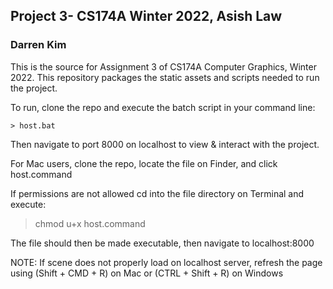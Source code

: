 ## Project 3- CS174A Winter 2022, Asish Law
### Darren Kim 

This is the source for Assignment 3 of CS174A Computer Graphics, Winter 2022. This repository packages the static assets and scripts needed to run the project.

To run, clone the repo and execute the batch script in your command line:

    > host.bat
Then navigate to port 8000 on localhost to view & interact with the project.

For Mac users, clone the repo, locate the file on Finder, and click host.command

If permissions are not allowed cd into the file directory on Terminal and execute:
    
   >chmod u+x host.command

The file should then be made executable, then navigate to localhost:8000

NOTE: If scene does not properly load on localhost server, refresh the page using (Shift + CMD + R) on Mac or (CTRL + Shift + R) on Windows
